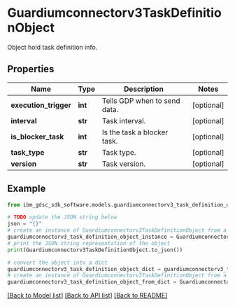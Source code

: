 # Guardiumconnectorv3TaskDefinitionObject

Object hold task definition info.

## Properties

Name | Type | Description | Notes
------------ | ------------- | ------------- | -------------
**execution_trigger** | **int** | Tells GDP when to send data. | [optional] 
**interval** | **str** | Task interval. | [optional] 
**is_blocker_task** | **int** | Is the task a blocker task. | [optional] 
**task_type** | **str** | Task type. | [optional] 
**version** | **str** | Task version. | [optional] 

## Example

```python
from ibm_gdsc_sdk_software.models.guardiumconnectorv3_task_definition_object import Guardiumconnectorv3TaskDefinitionObject

# TODO update the JSON string below
json = "{}"
# create an instance of Guardiumconnectorv3TaskDefinitionObject from a JSON string
guardiumconnectorv3_task_definition_object_instance = Guardiumconnectorv3TaskDefinitionObject.from_json(json)
# print the JSON string representation of the object
print(Guardiumconnectorv3TaskDefinitionObject.to_json())

# convert the object into a dict
guardiumconnectorv3_task_definition_object_dict = guardiumconnectorv3_task_definition_object_instance.to_dict()
# create an instance of Guardiumconnectorv3TaskDefinitionObject from a dict
guardiumconnectorv3_task_definition_object_from_dict = Guardiumconnectorv3TaskDefinitionObject.from_dict(guardiumconnectorv3_task_definition_object_dict)
```
[[Back to Model list]](../README.md#documentation-for-models) [[Back to API list]](../README.md#documentation-for-api-endpoints) [[Back to README]](../README.md)


